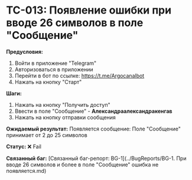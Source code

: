 # TC-013: Появление ошибки при вводе 26 символов в поле "Сообщение"


**Предусловия:**
1. Войти в приложение "Telegram"
2. Авторизоваться в приложении
3. Перейти в бот по ссылке: https://t.me/Argocanalbot
4. Нажать на кнопку "Старт"

**Шаги:**
1. Нажать на кнопку "Получить доступ"
2. Ввести в поле "Сообщение" - **Александраалександракенгав**
3. Нажать на кнопку отправки сообщения

**Ожидаемый результат:**
Появляется сообщение:
Поле "Сообщение" принимает от 2 до 25 символов

**Статус:** ❌ Fail

**Связанный баг:** [Связанный баг-репорт: BG-1](../BugReports/BG-1. При вводе 26 символов и более в поле "Сообщение" ошибка не появляется.md)
